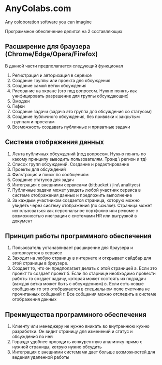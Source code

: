 # AnyColabs.com
Any coloboration software you can imagine

Программное обеспечение делится на 2 составляющих

## Расширение для браузера (Chrome/Edge/Opera/Firefox)
В данной части предполагается следующий функционал

1. Регистрация и авторизация в сервисе
2. Создание группы или проекта для обсуждения
3. Создание самой ветки обсуждения
4. Рисование на экране (это под вопросом. Нужно понять как унифицировать разрешение для группы обсуждающих)
5. Эмоджи
6. Гифки
7. Создание задачи (задача это группа для обсуждения со статусом)
8. Создание публичного обсуждения, без привязки к закрытым группам и проектам
9. Возможность создавать публичные и приватные задачи

## Система отображения данных

1. Лента публичных обсуждений (под вопросом. Нужно понять по какому принципу выводить пользователям. Трэнд \ регион и тд)
2. Список групп обсуждений. Создание и редактирование
3. Проекты для обсуждений
4. Фильтрация и поиск по сообщениям
5. Создание статусов для задач
6. Интеграция с внешними сервисами (bitbucket \ jira\ analitycs)
7. Публичные задачи может увидеть любой участник сервиса в системе отображения данных и предложить выполнение
8. За каждым участником создается страница, которую можно увидеть через систему отображения (по ссылке). Страница может использоваться как персональное портфолио или резюме с возможностью инеграции с системами HR или выгрузкой в документ


## Принцип работы программного обеспечения

1. Пользователь устанавливает расширение для браузера и авторизуется в сервисе
2. Заходит на любую страницу в интернете и открывает сайдбар для этой страницы в браузере.
3. Создает то, что он предполагает делать с этой страницей
   а. Если это проект то создает проект
   б. Если по старнице необходимо провести работы то создает задачу, которая может состоять из подзадач (каждая ветка может быть с обсуждением)
   в. Если есть новые сообщения то это отображается в специальном поле счетчика не прочитанных собщений
   г. Все собщения можно отследить в системе отображения данных

## Преимущества программного обеспечения

1. Клиенту или менеджеру не нужно вникать во внутреннюю кухню разработки. Он видит страницу для изменений и статус и обсуждения по ней
2. Гораздо удобнее проводить конкурентную аналитику прямо с нужной страницы, котрую нужно обсудить
3. Интеграция с внешними системами дает больше возможностей для ведения удаленной работы 
